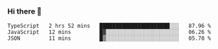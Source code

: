 ### Hi there 👋

<!--
**akosbalasko/akosbalasko** is a ✨ _special_ ✨ repository because its `README.md` (this file) appears on your GitHub profile.

Here are some ideas to get you started:

- 🔭 I’m currently working on ...
- 🌱 I’m currently learning ...
- 👯 I’m looking to collaborate on ...
- 🤔 I’m looking for help with ...
- 💬 Ask me about ...
- 📫 How to reach me: ...
- 😄 Pronouns: ...
- ⚡ Fun fact: ...
-->
<!--START_SECTION:waka-->
```text
TypeScript   2 hrs 52 mins   ██████████████████████░░░   87.96 % 
JavaScript   12 mins         █▓░░░░░░░░░░░░░░░░░░░░░░░   06.26 % 
JSON         11 mins         █▒░░░░░░░░░░░░░░░░░░░░░░░   05.78 % 
```
<!--END_SECTION:waka-->
